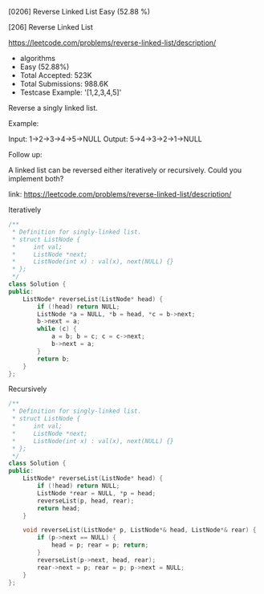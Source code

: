 [0206] Reverse Linked List                                          Easy   (52.88 %)

<!--front-->	
[206] Reverse Linked List  

https://leetcode.com/problems/reverse-linked-list/description/

* algorithms
* Easy (52.88%)
* Total Accepted:    523K
* Total Submissions: 988.6K
* Testcase Example:  '[1,2,3,4,5]'

Reverse a singly linked list.

Example:


Input: 1->2->3->4->5->NULL
Output: 5->4->3->2->1->NULL


Follow up:

A linked list can be reversed either iteratively or recursively. Could you implement both?






<!--back-->

link: https://leetcode.com/problems/reverse-linked-list/description/

Iteratively

```cpp
/**
 * Definition for singly-linked list.
 * struct ListNode {
 *     int val;
 *     ListNode *next;
 *     ListNode(int x) : val(x), next(NULL) {}
 * };
 */
class Solution {
public:
    ListNode* reverseList(ListNode* head) {
        if (!head) return NULL;
        ListNode *a = NULL, *b = head, *c = b->next;
        b->next = a;
        while (c) {
            a = b; b = c; c = c->next;
            b->next = a;
        }
        return b;
    }
};
```

Recursively

```cpp
/**
 * Definition for singly-linked list.
 * struct ListNode {
 *     int val;
 *     ListNode *next;
 *     ListNode(int x) : val(x), next(NULL) {}
 * };
 */
class Solution {
public:
    ListNode* reverseList(ListNode* head) {
        if (!head) return NULL;
        ListNode *rear = NULL, *p = head;
        reverseList(p, head, rear);
        return head;
    }

    void reverseList(ListNode* p, ListNode*& head, ListNode*& rear) {
        if (p->next == NULL) {
            head = p; rear = p; return;
        }
        reverseList(p->next, head, rear);
        rear->next = p; rear = p; p->next = NULL;
    }
};
```


